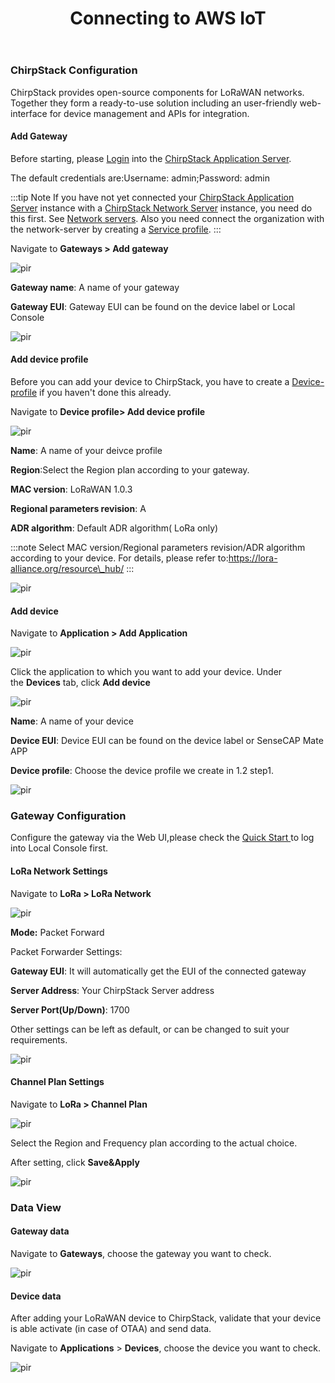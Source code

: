 ﻿---
description: Connect SenseCAP M2 Multi-Platform Gateway to AWS
title: Connecting to AWS IoT
keywords:
- SenseCAP Network
image: https://files.seeedstudio.com/wiki/wiki-platform/S-tempor.png
last_update:
  date: 02/14/2023
  author: Matthew
---




### ChirpStack Configuration

ChirpStack provides open-source components for LoRaWAN networks. Together they form a ready-to-use solution including an user-friendly web-interface for device management and APIs for integration.

#### Add Gateway

Before starting, please [Login](https://www.chirpstack.io/application-server/use/login/) into the [ChirpStack Application Server](https://www.chirpstack.io/application-server/). 

The default credentials are:Username: admin;Password: admin

:::tip Note
If you have not yet connected your [ChirpStack Application Server](https://www.chirpstack.io/project/application-server/) instance with a [ChirpStack Network Server](https://www.chirpstack.io/project/network-server/) instance, you need do this first. See [Network servers](https://www.chirpstack.io/application-server/use/network-servers/). Also you need connect the organization with the network-server by creating a [Service profile](https://www.chirpstack.io/application-server/use/service-profiles/).
:::

Navigate to **Gateways > Add gateway**

<p style={{textAlign: 'center'}}><img src="https://files.seeedstudio.com/wiki/SenseCAP/M2_Multi-Platform/add-gateway.png" alt="pir" width={800} height="auto" /></p>

**Gateway name**: A name of your gateway

**Gateway EUI**: Gateway EUI can be found on the device label or Local Console

<p style={{textAlign: 'center'}}><img src="https://files.seeedstudio.com/wiki/SenseCAP/M2_Multi-Platform/wps_doc_2.png" alt="pir" width={800} height="auto" /></p>




#### Add device profile

Before you can add your device to ChirpStack, you have to create a [Device-profile](https://www.chirpstack.io/application-server/use/device-profiles/) if you haven't done this already.

Navigate to **Device profile> Add device profile**

<p style={{textAlign: 'center'}}><img src="https://files.seeedstudio.com/wiki/SenseCAP/M2_Multi-Platform/wps_doc_3.png" alt="pir" width={800} height="auto" /></p>


**Name**: A name of your deivce profile

**Region**:Select the Region plan according to your gateway.

**MAC version**: LoRaWAN 1.0.3

**Regional parameters revision**: A

**ADR algorithm**: Default ADR algorithm( LoRa only)

:::note
Select MAC version/Regional parameters revision/ADR algorithm according to your device. For details, please refer to:https://lora-alliance.org/resource\_hub/
:::

<p style={{textAlign: 'center'}}><img src="https://files.seeedstudio.com/wiki/SenseCAP/M2_Multi-Platform/wps_doc_4.png" alt="pir" width={800} height="auto" /></p>





#### Add device

Navigate to **Application > Add Application**


<p style={{textAlign: 'center'}}><img src="https://files.seeedstudio.com/wiki/SenseCAP/M2_Multi-Platform/wps_doc_5.png" alt="pir" width={800} height="auto" /></p>



Click the application to which you want to add your device. Under the **Devices** tab, click **Add device**

<p style={{textAlign: 'center'}}><img src="https://files.seeedstudio.com/wiki/SenseCAP/M2_Multi-Platform/wps_doc_6.png" alt="pir" width={800} height="auto" /></p>



**Name**: A name of your device

**Device EUI**: Device EUI can be found on the device label or SenseCAP Mate APP

**Device profile**: Choose the device profile we create in 1.2 step1.


<p style={{textAlign: 'center'}}><img src="https://files.seeedstudio.com/wiki/SenseCAP/M2_Multi-Platform/wps_doc_7.png" alt="pir" width={800} height="auto" /></p>




### Gateway Configuration

Configure the gateway via the Web UI,please check the [Quick Start ](https://files.seeedstudio.com/products/SenseCAP/M2_Multi-Platform_Gateway/Quick_Start_for_SenseCAP_Gateway_&_Sensors.pdf)to log into Local Console first.

#### LoRa Network Settings

Navigate to **LoRa > LoRa Network** 

<p style={{textAlign: 'center'}}><img src="https://files.seeedstudio.com/wiki/SenseCAP/M2_Multi-Platform/wps_doc_8.png" alt="pir" width={800} height="auto" /></p>









**Mode:** Packet Forward

Packet Forwarder Settings:

**Gateway EUI**: It will automatically get the EUI of the connected gateway 

**Server Address**: Your ChirpStack Server address

**Server Port(Up/Down)**: 1700

Other settings can be left as default, or can be changed to suit your requirements.

<p style={{textAlign: 'center'}}><img src="https://files.seeedstudio.com/wiki/SenseCAP/M2_Multi-Platform/wps_doc_9.png" alt="pir" width={800} height="auto" /></p>



#### Channel Plan Settings

Navigate to **LoRa > Channel Plan** 

<p style={{textAlign: 'center'}}><img src="https://files.seeedstudio.com/wiki/SenseCAP/M2_Multi-Platform/wps_doc_10.png" alt="pir" width={800} height="auto" /></p>


Select the Region and Frequency plan according to the actual choice.

After setting, click **Save&Apply**

<p style={{textAlign: 'center'}}><img src="https://files.seeedstudio.com/wiki/SenseCAP/M2_Multi-Platform/wps_doc_11.png" alt="pir" width={800} height="auto" /></p>




### Data View

#### Gateway data

Navigate to **Gateways**, choose the gateway you want to check.

<p style={{textAlign: 'center'}}><img src="https://files.seeedstudio.com/wiki/SenseCAP/M2_Multi-Platform/wps_doc_12.png" alt="pir" width={800} height="auto" /></p>


#### Device data

After adding your LoRaWAN device to ChirpStack, validate that your device is able activate (in case of OTAA) and send data.

Navigate to **Applications** > **Devices**, choose the device you want to check.


<p style={{textAlign: 'center'}}><img src="https://files.seeedstudio.com/wiki/SenseCAP/M2_Multi-Platform/wps_doc_13.png" alt="pir" width={800} height="auto" /></p>



